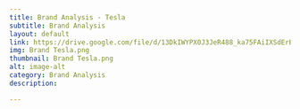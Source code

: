 ```yaml
---
title: Brand Analysis - Tesla
subtitle: Brand Analysis
layout: default
link: https://drive.google.com/file/d/13DkIWYPX0J3JeR488_ka75FAiIXSdErB/view
img: Brand Tesla.png
thumbnail: Brand Tesla.png
alt: image-alt
category: Brand Analysis
description:

---
```

